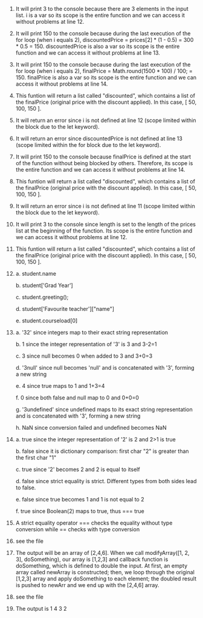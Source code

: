 1. It will print 3 to the console because there are 3 elements in the input list. i is a var so its scope is the entire function and we can access it without problems at line 12.
   
2. It will print 150 to the console because during the last execution of the for loop (when i equals 2), discountedPrice = prices[2] * (1 - 0.5) = 300 * 0.5 = 150. discountedPrice is also a var so its scope is the entire function and we can access it without problems at line 13.
   
3. It will print 150 to the console because during the last execution of the for loop (when i equals 2), finalPrice = Math.round(1500 * 100) / 100; = 150. finalPrice is also a var so its scope is the entire function and we can access it without problems at line 14.
   
4. This funtion will return a list called "discounted", which contains a list of the finalPrice (original price with the discount applied). In this case, [ 50, 100, 150 ].
   
5. It will return an error since i is not defined at line 12 (scope limited within the block due to the let keyword).

6. It will return an error since discountedPrice is not defined at line 13 (scope limited within the for block due to the let keyword).

7. It will print 150 to the console because finalPrice is defined at the start of the function without being blocked by others. Therefore, its scope is the entire function and we can access it without problems at line 14.

8. This funtion will return a list called "discounted", which contains a list of the finalPrice (original price with the discount applied). In this case, [ 50, 100, 150 ].

9.  It will return an error since i is not defined at line 11 (scope limited within the block due to the let keyword).

10. It will print 3 to the console since length is set to the length of the prices list at the beginning of the function. Its scope is the entire function and we can access it without problems at line 12.

11. This funtion will return a list called "discounted", which contains a list of the finalPrice (original price with the discount applied). In this case, [ 50, 100, 150 ].

12. a. student.name
    
    b. student['Grad Year']
    
    c. student.greeting();
    
    d. student['Favourite teacher']["name"]
    
    e. student.courseload[0]


13. a. '32' since integers map to their exact string   representation
    
    b. 1 since the integer representation of '3' is 3 and 3-2=1
    
    c. 3 since null becomes 0 when added to 3 and 3+0=3
    
    d. '3null' since null becomes 'null' and is concatenated with '3', forming a new string
    
    e. 4 since true maps to 1 and 1+3=4
    
    f. 0 since both false and null map to 0 and 0+0=0
    
    g. '3undefined' since undefined maps to its exact string representation and is concatenated with '3', forming a new string
    
    h. NaN since conversion failed and undefined becomes NaN

14. a. true since the integer representation of '2' is 2 and 2>1 is true
    
    b. false since it is dictionary comparison: first char "2" is greater than the first char "1"
    
    c. true since '2' becomes 2 and 2 is equal to itself
    
    d. false since strict equality is strict. Different types from both sides lead to false.
    
    e. false since true becomes 1 and 1 is not equal to 2
    
    f. true since Boolean(2) maps to true, thus === true

15. A strict equality operator === checks the equality without type conversion while == checks with type conversion

16. see the file

17. The output will be an array of [2,4,6]. When we call modifyArray([1, 2, 3], doSomething), our array is [1,2,3] and callback function is doSomething, which is defined to double the input. At first, an empty array called newArray is constructed; then, we loop through the original [1,2,3] array and apply doSomething to each element; the doubled result is pushed to newArr and we end up with the [2,4,6] array.

18. see the file
    
19. The output is 1 4 3 2
